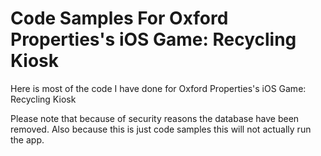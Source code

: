 Code Samples For Oxford Properties's iOS Game: Recycling Kiosk
=================================

Here is most of the code I have done for Oxford Properties's iOS Game: Recycling Kiosk

Please note that because of security reasons the database have been removed. Also because this is just code samples this will not actually run the app.